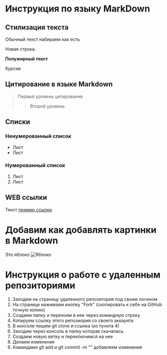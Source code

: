 # Инструкция по языку MarkDown

## Стилизация текста
Обычный текст набираем как есть

Новая строка.

**Полужирный текст**

*Курсив*

## Цитирование в языке Markdown
> Первый уровень цитирования
>> Второй уровень

## Списки
### Ненумерованный список
* Лист
* Лист

### Нумерованный список
1. Лист
2. Лист

## WEB ссылки
Текст [пример ссылки](http.example.com "Всплывающая подсказка")

# Добавим как добавлять картинки в Markdown
Это яблоко
![Яблоко](apple.jpg)

# Инструкция о работе с удаленным репозиториями 
1. Заходим на страницу удаленного репозитория под своим логином
2. На странице нажимаем кнопку "Fork" (скопировать к себе на GitHub точную копию)
3. Создаем папку и перехоим в нее через командную строку
4. Копируем ссылку этого репозиория со своего аккаунта 
5. В консоле пишем git clone и ссылка (из пункта 4)
6. Заходим через консоль в папку которая скачалась
7. Создаем новую ветку и переключимся на нее
8. Делаем изменения 
9. Командами git add и git commit -m "" добавляем изменения

